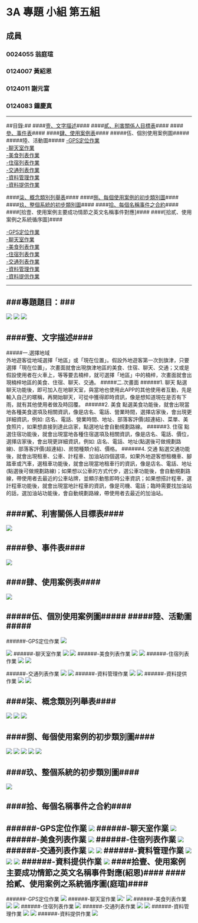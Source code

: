 # 3A 專題 小組 第五組 #

## 成員 ##

### 0024055 翁庭瑄 ###

### 0124007 黃紹恩 ###

### 0124011 謝元富 ###

### 0124083 鐘慶真 ###

----------
##目錄:##
####[壹、文字描述](#1)####
####[貳、利害關係人目標表](#2)####
####[參、事件表](#3)####
####[肆、使用案例表](#4)####
#####伍、個別使用案例圖#####
#####陸、活動圖#####
  [-GPS定位作業](#5)</br>
  [-聊天室作業](#6)</br>
  [-美食列表作業](#7)</br>
  [-住宿列表作業](#8)</br>
  [-交通列表作業](#9)</br>
  [-資料管理作業](#10)</br>
  [-資料提供作業](#11)</br>
	   
####[柒、概念類別列舉表](#12)####
####[捌、每個使用案例的初步類別圖](#13)####
####[玖、整個系統的初步類別圖](#14)####
####[拾、每個名稱事件之合約](#15)####
####[拾壹、使用案例主要成功情節之英文名稱事件對應]####
####[拾貳、使用案例之系統循序圖]####

  [-GPS定位作業](#16)</br>
  [-聊天室作業](#17)</br>
  [-美食列表作業](#18)</br>
  [-住宿列表作業](#19)</br>
  [-交通列表作業](#20)</br>
  [-資料管理作業](#21)</br>
  [-資料提供作業](#22)</br>
       
----------


###專題題目：###
----------
<img src="https://fbcdn-sphotos-h-a.akamaihd.net/hphotos-ak-xpf1/v/t34.0-12/10743470_716439295114111_91094694_n.jpg?oh=849eae4b0bafe3999a2947aad3e9ebef&oe=5448A713&__gda__=1414099470_1ec9637df32ba6954381b70da36cba7b">

<img src="https://fbcdn-sphotos-h-a.akamaihd.net/hphotos-ak-xpf1/v/t34.0-12/10726724_716439291780778_1610296583_n.jpg?oh=7055885995f1a1fe255a9eebfec191b1&oe=544976F4&__gda__=1414033508_6977e8b835788119dee3860a9cfcc6ef">

<img src="https://fbcdn-sphotos-h-a.akamaihd.net/hphotos-ak-xpf1/v/t34.0-12/10733642_716439288447445_824327952_n.jpg?oh=a95ec3b1ecb0a8d758888f3991a44a02&oe=54486745&__gda__=1414049432_830f49623da5d5c594cf5c4569e71b6e">

####<a name ="1"/>壹、文字描述####
----------
#####一.選擇地域                                             
外地遊客從地域選擇「地區」或「現在位置」。假設外地遊客第一次到旗津，只要選擇「現在位置」，次畫面就會出現旗津地區的美食、住宿、聊天、交通；又或是假設使用者在火車上，等等要去楠梓，就可選擇「地區」中的楠梓，次畫面就會出現楠梓地區的美食、住宿、聊天、交通。
#####二.次畫面
######1. 聊天
點選聊天功能後，即可加入在地聊天室，與當地也使用此APP的其他使用者互動，先是輸入自己的暱稱，再開始聊天，可從中獲得即時資訊，像是想知道現在是否有下雨，就有其他使用者做及時回覆。
######2. 美食
點選美食功能後，就會出現當地各種美食選項及相關資訊，像是店名、電話、營業時間，選擇店家後，會出現更詳細資訊，例如: 店名、電話、營業時間、地址、部落客評價(超連結)、菜單、美食照片，如果想直接到達此店家，點選地址會自動規劃路線。
######3. 住宿
點選住宿功能後，就會出現當地各種住宿選項及相關資訊，像是店名、電話、價位，選擇店家後，會出現更詳細資訊，例如: 店名、電話、地址(點選後可做規劃路線)、部落客評價(超連結)、房間種類介紹、價格。
######4. 交通
點選交通功能後，就會出現租車、公車、計程車、加油站四個選項，如果外地遊客想租機車、腳踏車或汽車，選租車功能後，就會出現當地租車行的資訊，像是店名、電話、地址(點選後可做規劃路線)；如果想以公車的方式代步，選公車功能後，會自動規劃路線，帶使用者去最近的公車站牌，並顯示動態即時公車資訊；如果想搭計程車，選計程車功能後，就會出現當地計程車的資訊，像是司機、電話；臨時需要找加油站的話，選加油站功能後，會自動規劃路線，帶使用者去最近的加油站。

 
####<a name ="2"/>貳、利害關係人目標表####
----------
<img src="https://fbcdn-sphotos-h-a.akamaihd.net/hphotos-ak-xpa1/v/t34.0-12/10728647_680851198678106_1404821643_n.jpg?oh=730a650ad97fa537595154be03797e85&oe=5448A371&__gda__=1414098705_28666add1cd988c1d5854284a9e88a3e">

####<a name ="3"/>參、事件表####
----------
<img src="https://fbcdn-sphotos-h-a.akamaihd.net/hphotos-ak-xpf1/v/t34.0-12/10735761_681104078652818_1739498244_n.jpg?oh=b323b6d830e822b42038e3ad4b42da2c&oe=544921A7&__gda__=1414095927_de99b936df91d45cd0a5526b7ff0b75a">

####<a name ="4"/>肆、使用案例表####
----------
<img src="https://fbcdn-sphotos-h-a.akamaihd.net/hphotos-ak-xpf1/v/t34.0-12/10743380_681104028652823_91735285_n.jpg?oh=00f2b8e2bb774e25b1286f11fc7fdb7e&oe=5449532D&__gda__=1414077104_a8bec9c6576bfc85679f6e54e0766891">

#####伍、個別使用案例圖#####
#####陸、活動圖#####
----------
######<a name ="5"/>-GPS定位作業 
<img src="https://fbcdn-sphotos-h-a.akamaihd.net/hphotos-ak-xpf1/v/t34.0-12/10728640_680851218678104_533724986_n.jpg?oh=c72cd29208869afd81e7e0e88efdf434&oe=54485F72&__gda__=1414039535_322758c67d1218c336c217532ce634bd">

<img src="https://fbcdn-sphotos-h-a.akamaihd.net/hphotos-ak-xpf1/v/t34.0-12/10428998_680851212011438_53517376_n.jpg?oh=5a74b00522204dd115250e15cae06b06&oe=5448773A&__gda__=1414049959_183d4393c57b93532b39cf803840d0b5">
######<a name ="6"/>-聊天室作業
<img src="https://fbcdn-sphotos-h-a.akamaihd.net/hphotos-ak-xpf1/v/t34.0-12/10743620_681104045319488_677036299_n.jpg?oh=5bb6800c4b83e09fd82150ba41d6093c&oe=544A33C5&__gda__=1414075480_1013a3ad6fa8eab9601947c0be7dc97c">
<img src="https://fbcdn-sphotos-h-a.akamaihd.net/hphotos-ak-xpf1/v/t34.0-12/10744498_681104041986155_1704204340_n.jpg?oh=c64eb0807a1256479aa697a5be626fba&oe=54491609&__gda__=1414090073_87bb80360d0fdada74f0d60290867777">
######<a name ="7"/>-美食列表作業
<img src="https://fbcdn-sphotos-h-a.akamaihd.net/hphotos-ak-xpf1/v/t34.0-12/10743439_680851298678096_371587135_n.jpg?oh=6ca3ba6da5c916fb399e120ba7f7690a&oe=54489FFE&__gda__=1414026915_8a27357889b0a32962dc9ace20b15ee6">
<img src="https://fbcdn-sphotos-h-a.akamaihd.net/hphotos-ak-xpf1/v/t34.0-12/10735623_680851302011429_2095743659_n.jpg?oh=bf50f9c2044a57cc197a5a416118e51d&oe=5448631E&__gda__=1414039566_0bfc748ed3889b4aeac9e199d2caf1ee">
######<a name ="8"/>-住宿列表作業
<img src="https://fbcdn-sphotos-h-a.akamaihd.net/hphotos-ak-xpf1/v/t34.0-12/10736201_680851215344771_1829088346_n.jpg?oh=75aec0ef3e2142dc8e963204bba6c2c3&oe=54487ABA&__gda__=1414042922_0e49fc1a473cef88de8053923e9b0f23">
<img src="https://fbcdn-sphotos-h-a.akamaihd.net/hphotos-ak-xpf1/v/t34.0-12/10743687_680851228678103_1668282852_n.jpg?oh=1e8cfec6e8fb31a3d2b9194b6152e58a&oe=544885BF&__gda__=1414105199_5dd489cb6fd4c77ad599768dbe296de1">

######<a name ="9"/>-交通列表作業
<img src="https://fbcdn-sphotos-h-a.akamaihd.net/hphotos-ak-xpf1/v/t34.0-12/10726529_680851202011439_237054422_n.jpg?oh=384baa562f28ff9c2ab51625da6121dd&oe=544850BB&__gda__=1414051046_84b4abd6829d1531512f09d8b1726b33">
<img src="https://fbcdn-sphotos-h-a.akamaihd.net/hphotos-ak-xpf1/v/t34.0-12/10726604_680851225344770_682568632_n.jpg?oh=1c55fb175d4d2041371e1f005f1a89b8&oe=544850DB&__gda__=1414047110_62c8240cd0c6e9d661b07c139de7df11">
######<a name ="10"/>-資料管理作業
<img src="https://fbcdn-sphotos-h-a.akamaihd.net/hphotos-ak-xpf1/v/t34.0-12/10736097_680851345344758_1981856803_n.jpg?oh=b77965a6790f0cdc05490ba6d93f9670&oe=54486582&__gda__=1414024850_755331de75e2ef9f1f6714c092588d0c">
<img src="https://fbcdn-sphotos-h-a.akamaihd.net/hphotos-ak-xpf1/v/t34.0-12/10694924_680851352011424_1299651998_n.jpg?oh=0469e54adea65907b4050e84d3f93b53&oe=544880C0&__gda__=1414038032_998cc28a86f7a0bce50b9c261c506691">
######<a name ="11"/>-資料提供作業
<img src="https://fbcdn-sphotos-h-a.akamaihd.net/hphotos-ak-xpf1/v/t34.0-12/10743414_680851312011428_773092423_n.jpg?oh=4eacb63c0f61524ab9231bd5483c12c5&oe=54486934&__gda__=1414038185_173ff524cff67e78df0f784747a8dc51">
<img src="https://fbcdn-sphotos-h-a.akamaihd.net/hphotos-ak-xpa1/v/t34.0-12/10726300_680851318678094_1862679908_n.jpg?oh=6beb2151f5ff50ad60dd8892a559b794&oe=5448B71B&__gda__=1414102331_17ede33b3a73b4e45e8225f97511a333">

####<a name ="12"/>柒、概念類別列舉表####
----------
<img src="https://fbcdn-sphotos-h-a.akamaihd.net/hphotos-ak-xpf1/v/t34.0-12/10735862_680851342011425_1499196827_n.jpg?oh=1046e1064312a2f534e99958790a4e7d&oe=5448A1F6&__gda__=1414099110_0f6ec9c81f819b8a914dd8706b029ba4">
  <img src="https://fbcdn-sphotos-h-a.akamaihd.net/hphotos-ak-xpf1/v/t34.0-12/10578437_680858708677355_1829107873_n.jpg?oh=2644fad822513258cfbbab5bb8b5f329&oe=544851F2&__gda__=1414028898_776d09c7d8f0b249be8a74ac471f48ff">
  <img src="https://fbcdn-sphotos-h-a.akamaihd.net/hphotos-ak-xpf1/v/t34.0-12/10743570_680851328678093_582115130_n.jpg?oh=38f786709d64eb6f40f976b1a5e154d6&oe=5448B4FA&__gda__=1414027687_9f3e370e08672a6561381afc12130e38">
  
####<a name ="13"/>捌、每個使用案例的初步類別圖####
----------
<img src="https://fbcdn-sphotos-h-a.akamaihd.net/hphotos-ak-xpa1/v/t34.0-12/10729098_681104011986158_1479296702_n.jpg?oh=ba2c0b79a37cd0c669d4c4b5f0074371&oe=544A2A70&__gda__=1414088720_89abfc00ca9680017d80b325aebeed38">
<img src="https://fbcdn-sphotos-h-a.akamaihd.net/hphotos-ak-xpa1/v/t34.0-12/10728856_680851278678098_1065529165_n.jpg?oh=83c3e4e2bdb0cbb9cef1623dcae3c011&oe=54487F62&__gda__=1414102210_c2c3233270f2487588178693c608d3e1">
<img src="https://fbcdn-sphotos-h-a.akamaihd.net/hphotos-ak-xfa1/v/t34.0-12/10729008_680851275344765_784565816_n.jpg?oh=18ac873a7a2bb4ab6ed76065d0c06b0c&oe=54498ED6&__gda__=1414027818_b99e923fe35f568dd1348af257e39fdb">
<img src="https://fbcdn-sphotos-h-a.akamaihd.net/hphotos-ak-xpf1/v/t34.0-12/10736101_680851288678097_1346809108_n.jpg?oh=6da460882e60394a9656cac12aa34f21&oe=54485568&__gda__=1414101240_f08479669058b00638e5ce2bbd9d6bce">
<img src="https://fbcdn-sphotos-h-a.akamaihd.net/hphotos-ak-xpa1/v/t34.0-12/10726248_680851285344764_1841627487_n.jpg?oh=bfcad6a4639cb7c6efe3df7380dc6839&oe=5448747B&__gda__=1414027163_1b41d2ddafbb39c3b8de0efd2d17e991">
<img src="">

####<a name ="14"/>玖、整個系統的初步類別圖####
----------
<img src="https://fbcdn-sphotos-h-a.akamaihd.net/hphotos-ak-xpf1/v/t34.0-12/10721372_680851388678087_1785463993_n.jpg?oh=191b2e73082efc164d2f1e92216bd551&oe=54486612&__gda__=1414102082_00cdd0c779143864e94cc5dbee4d5079">

####<a name ="15"/>拾、每個名稱事件之合約####
----------
######-GPS定位作業
<img src="https://fbcdn-sphotos-h-a.akamaihd.net/hphotos-ak-xfa1/v/t34.0-12/10744557_681104025319490_1006060938_n.jpg?oh=fff212c6f11613d01f186fc44f99d311&oe=5448FC58&__gda__=1414066683_89ae39c98da37f8f2dba5e4b2ef2dd16">
######-聊天室作業
<img src="https://fbcdn-sphotos-h-a.akamaihd.net/hphotos-ak-xpa1/v/t34.0-12/10585020_681104075319485_422343056_n.jpg?oh=dda7849c475c6439760f0bc86ad0686d&oe=5449364C&__gda__=1414093907_a448badd1508487d1a2ae46d3950d28a">
######-美食列表作業
<img src="https://fbcdn-sphotos-h-a.akamaihd.net/hphotos-ak-xpa1/v/t34.0-12/10726579_681104055319487_290625577_n.jpg?oh=353be96b4773f3fc8746274480821c39&oe=54492656&__gda__=1414086537_a5f369506d9965ffb5e70b762cf8dea9">
######-住宿列表作業
<img src="https://fbcdn-sphotos-h-a.akamaihd.net/hphotos-ak-xpa1/v/t34.0-12/10726350_681104061986153_1489577922_n.jpg?oh=0cbcf259761b63ed0e371d09e22e3b92&oe=54493191&__gda__=1414078449_1ac4248894ed8f2e841dfd30cb4ed2ef">
######-交通列表作業
<img src="https://fbcdn-sphotos-h-a.akamaihd.net/hphotos-ak-xpf1/v/t34.0-12/10744683_681104065319486_490534513_n.jpg?oh=0520ce282deb931993596af47440dede&oe=5449326B&__gda__=1414147062_16ba9c2490bce3f9f4f0d3977189ad70">
<img src="https://fbcdn-sphotos-h-a.akamaihd.net/hphotos-ak-xpa1/v/t34.0-12/10726477_681106565319236_708377464_n.jpg?oh=5d8a73ab425d3042798725034f63a6a2&oe=5448EDE8&__gda__=1414092471_bddaecfe72a7d721c4234c37f8aaf6ad">
######-資料管理作業
<img src="https://fbcdn-sphotos-h-a.akamaihd.net/hphotos-ak-xpf1/v/t34.0-12/10744643_681106568652569_1216294251_n.jpg?oh=3ae180219f2adde8b555d973746e5bc6&oe=544A307A&__gda__=1414085546_089873ef61eaa2bfbe0ea7a60dc4468c">
<img src="https://fbcdn-sphotos-h-a.akamaihd.net/hphotos-ak-xpa1/v/t34.0-12/10726200_681104071986152_998491156_n.jpg?oh=6b31a5ea1dbe2f87de0ef296f93f6fbf&oe=54495B3A&__gda__=1414085093_cb79c39c327edc37ccf990d2d57f71f8">
<img src="https://fbcdn-sphotos-h-a.akamaihd.net/hphotos-ak-xpf1/v/t34.0-12/10736025_681104088652817_756680999_n.jpg?oh=977b8cb3da8d58ed2d49cae9a2d1f009&oe=54490836&__gda__=1414143147_6de604d00959f52ce54fbd2c325f9ce5">
######-資料提供作業
<img src="https://fbcdn-sphotos-h-a.akamaihd.net/hphotos-ak-xpa1/v/t34.0-12/10580514_681104091986150_358105352_n.jpg?oh=aeec1847a88c121c6400f11291960193&oe=544A376B&__gda__=1414147188_94d248572eb6cbe2aa381d15532cd115">
####拾壹、使用案例主要成功情節之英文名稱事件對應(紹恩)####
####拾貳、使用案例之系統循序圖(庭瑄)####
----------
######<a name ="16"/>-GPS定位作業
<img src="https://fbcdn-sphotos-h-a.akamaihd.net/hphotos-ak-xpf1/v/t34.0-12/10743504_681075751988984_1943271405_n.jpg?oh=e4827543e1d621cfb857ba27ba664436&oe=544969C0&__gda__=1414083536_97f3930c709c69b5745efca5c86c6567">
######<a name ="17"/>-聊天室作業
<img src="https://fbcdn-sphotos-h-a.akamaihd.net/hphotos-ak-xpf1/v/t34.0-12/10743378_681075718655654_1355375994_n.jpg?oh=aab69d1004d8091f10aa5b9878f21b95&oe=54494629&__gda__=1414095929_38a9fefff4edd76ff36069f8bb332554">'
<img src="https://fbcdn-sphotos-h-a.akamaihd.net/hphotos-ak-xpf1/v/t34.0-12/10745063_681075721988987_1447011363_n.jpg?oh=fbbd6c7df358bbf2dd4423e9c5bd7fc6&oe=5449494B&__gda__=1414101019_b91ffbf69ecb375f5f561ff0555395ee">
######<a name ="18"/>-美食列表作業
<img src="https://fbcdn-sphotos-h-a.akamaihd.net/hphotos-ak-xfa1/v/t34.0-12/10735621_681075745322318_1776185561_n.jpg?oh=c234b35a792bcd2f8324c438c4ec0231&oe=54494237&__gda__=1414068500_799bf6cc20b46b4fd856a9aa73d56131">
<img src="https://fbcdn-sphotos-h-a.akamaihd.net/hphotos-ak-xpf1/v/t34.0-12/10735813_681075758655650_1096370796_n.jpg?oh=9cd862cf025552a864812414bb8ee0e6&oe=54492895&__gda__=1414070661_6b6ff95b30fe6109eeea610a137fed8c">
######<a name ="19"/>-住宿列表作業
<img src="https://fbcdn-sphotos-h-a.akamaihd.net/hphotos-ak-xpa1/v/t34.0-12/10728894_681075741988985_409420636_n.jpg?oh=c32bb9ed9877465739fa55c01a646f92&oe=54495E44&__gda__=1414099163_ed810ebff6f6dd2a658e2f7729f7923e">
######<a name ="20"/>-交通列表作業
<img src="https://fbcdn-sphotos-h-a.akamaihd.net/hphotos-ak-xfa1/v/t34.0-12/10721119_681075738655652_249373946_n.jpg?oh=c7f2a38b720719b59b87b22c4ce984a5&oe=5449315F&__gda__=1414074531_9fb0727592c872aaacc378b13903cb1a">
<img src="https://fbcdn-sphotos-h-a.akamaihd.net/hphotos-ak-xpa1/v/t34.0-12/10660899_681075728655653_842010138_n.jpg?oh=f417df76680845febc65a4338deaa0c3&oe=54491F56&__gda__=1414096201_18e9070bc1ed002b94ff89196f533179">
######<a name ="21"/>-資料管理作業
<img src="https://fbcdn-sphotos-h-a.akamaihd.net/hphotos-ak-xpf1/v/t34.0-12/10733579_681075748655651_1545434721_n.jpg?oh=57144eb8b8fa1908b9917f9ac49f6bb1&oe=54493409&__gda__=1414096857_d8e66dc7003c00a9287714a6b83526e1">
<img src="https://fbcdn-sphotos-h-a.akamaihd.net/hphotos-ak-xpf1/v/t34.0-12/10736140_681075761988983_1034094491_n.jpg?oh=fcd9b95de1fa783a74188830cc711cac&oe=54497784&__gda__=1414087956_215696211dc118943d440ed94f9f2849">
######<a name ="22"/>-資料提供作業
<img src="https://fbcdn-sphotos-h-a.akamaihd.net/hphotos-ak-xpf1/v/t34.0-12/10736061_681075725322320_1646086429_n.jpg?oh=1171b7a4cc37f0b5be94484ca59bf83f&oe=5449674B&__gda__=1414065691_e6f47c8b10e3872b34153a8934cb9150">

